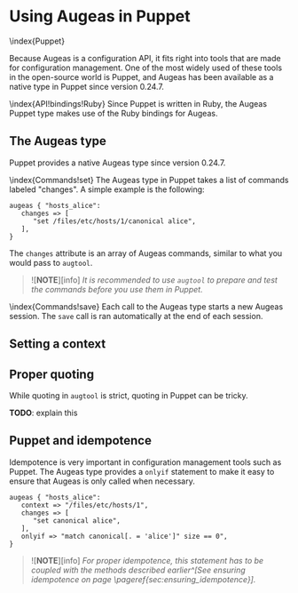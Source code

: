 # Using Augeas in Puppet

\index{Puppet}

Because Augeas is a configuration API, it fits right into tools that are made for configuration management. One of the most widely used of these tools in the open-source world is Puppet, and Augeas has been available as a native type in Puppet since version 0.24.7.

\index{API!bindings!Ruby}
Since Puppet is written in Ruby, the Augeas Puppet type makes use of the Ruby bindings for Augeas.


## The Augeas type

Puppet provides a native Augeas type since version 0.24.7.

\index{Commands!set}
The Augeas type in Puppet takes a list of commands labeled "changes". A simple example is the following:

	augeas { "hosts_alice":
	   changes => [
	      "set /files/etc/hosts/1/canonical alice",
	   ],
	}


The `changes` attribute is an array of Augeas commands, similar to what you would pass to `augtool`.

> ![**NOTE**][info] *It is recommended to use `augtool` to prepare and test the commands before you use them in Puppet.*

\index{Commands!save}
Each call to the Augeas type starts a new Augeas session. The `save` call is ran automatically at the end of each session.


## Setting a context



## Proper quoting

While quoting in `augtool` is strict, quoting in Puppet can be tricky.

**TODO**: explain this



## Puppet and idempotence


Idempotence is very important in configuration management tools such as Puppet. The Augeas type provides a `onlyif` statement to make it easy to ensure that Augeas is only called when necessary.


	augeas { "hosts_alice":
	   context => "/files/etc/hosts/1",
	   changes => [
	      "set canonical alice",
	   ],
	   onlyif => "match canonical[. = 'alice']" size == 0",
	}

> ![**NOTE**][info] *For proper idempotence, this statement has to be coupled with the methods described earlier^[See *ensuring idempotence* on page \pageref{sec:ensuring_idempotence}].*



